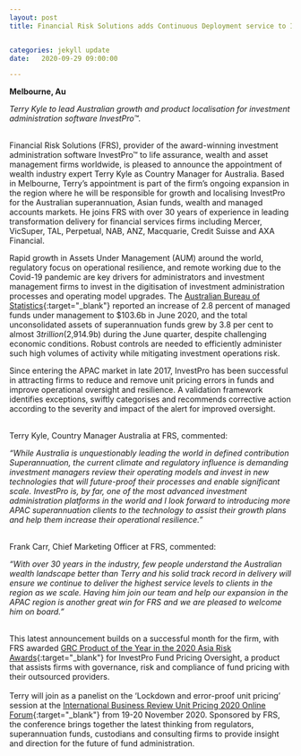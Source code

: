 ```yaml
---
layout: post
title: Financial Risk Solutions adds Continuous Deployment service to InvestPro™ 


categories: jekyll update
date:   2020-09-29 09:00:00

---
```


**Melbourne, Au**

*Terry Kyle to lead Australian growth and product localisation for investment administration software InvestPro™.*

<br>
Financial Risk Solutions (FRS), provider of the award-winning investment administration software InvestPro™ to life assurance, wealth and asset management firms worldwide, is pleased to announce the appointment of wealth industry expert Terry Kyle as Country Manager for Australia. Based in Melbourne, Terry’s appointment is part of the firm’s ongoing expansion in the region where he will be responsible for growth and localising InvestPro for the Australian superannuation, Asian funds, wealth and managed accounts markets. He joins FRS with over 30 years of experience in leading transformation delivery for financial services firms including Mercer, VicSuper, TAL, Perpetual, NAB, ANZ, Macquarie, Credit Suisse and AXA Financial.
<br>

Rapid growth in Assets Under Management (AUM) around the world, regulatory focus on operational resilience, and remote working due to the Covid-19 pandemic are key drivers for administrators and investment management firms to invest in the digitisation of investment administration processes and operating model upgrades. The [Australian Bureau of Statistics](https://www.abs.gov.au/statistics/economy/finance/managed-funds-australia/latest-release){:target="_blank"} reported an increase of 2.8 percent of managed funds under management to $103.6b in June 2020, and the total unconsolidated assets of superannuation funds grew by 3.8 per cent to almost $3 trillion ($2,914.9b) during the June quarter, despite challenging economic conditions. Robust controls are needed to efficiently administer such high volumes of activity while mitigating investment operations risk.
<br>

Since entering the APAC market in late 2017, InvestPro has been successful in attracting firms to reduce and remove unit pricing errors in funds and improve operational oversight and resilience. A validation framework identifies exceptions, swiftly categorises and recommends corrective action according to the severity and impact of the alert for improved oversight.
<br>
<br>

Terry Kyle, Country Manager Australia at FRS, commented:
<br>

*“While Australia is unquestionably leading the world in defined contribution Superannuation, the current climate and regulatory influence is demanding investment managers review their operating models and invest in new technologies that will future-proof their processes and enable significant scale. InvestPro is, by far, one of the most advanced investment administration platforms in the world and I look forward to introducing more APAC superannuation clients to the technology to assist their growth plans and help them increase their operational resilience.”*
<br>
<br>

Frank Carr, Chief Marketing Officer at FRS, commented:
<br>

*“With over 30 years in the industry, few people understand the Australian wealth landscape better than Terry and his solid track record in delivery will ensure we continue to deliver the highest service levels to clients in the region as we scale. Having him join our team and help our expansion in the APAC region is another great win for FRS and we are pleased to welcome him on board.”*
<br>
<br>


This latest announcement builds on a successful month for the firm, with FRS awarded [GRC Product of the Year in the 2020 Asia Risk Awards](https://www.risk.net/awards/7674986/grc-product-of-the-year-financial-risk-solutions){:target="_blank"} for InvestPro Fund Pricing Oversight, a product that assists firms with governance, risk and compliance of fund pricing with their outsourced providers.
<br>
<br>
Terry will join as a panelist on the ‘Lockdown and error-proof unit pricing’ session at the [International Business Review Unit Pricing 2020 Online Forum](https://ibrc.com.au/annual-unit-pricing-2020/){:target="_blank"} from 19-20 November 2020. Sponsored by FRS, the conference brings together the latest thinking from regulators, superannuation funds, custodians and consulting firms to provide insight and direction for the future of fund administration.
<br>
<br>